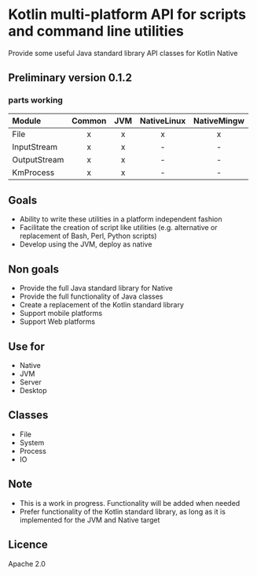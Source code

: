 # Kotlin multi-platform API for scripts and command line utilities
Provide some useful Java standard library API classes for Kotlin Native


## Preliminary version 0.1.2
### parts working

| Module | Common | JVM | NativeLinux | NativeMingw |
| :---   | :---:  | :---: | :---: | :---: |
| File | x | x | x | x |
| InputStream | x | x | - | - |
| OutputStream | x | x | - | - |
| KmProcess | x | x | - | - |


## Goals
 * Ability to write these utilities in a platform independent fashion
 * Facilitate the creation of script like utilities (e.g. alternative or replacement of Bash, Perl, Python scripts)
 * Develop using the JVM, deploy as native

## Non goals
 * Provide the full Java standard library for Native
 * Provide the full functionality of Java classes 
 * Create a replacement of the Kotlin standard library
 * Support mobile platforms
 * Support Web platforms

## Use for
 * Native
 * JVM
 * Server
 * Desktop

## Classes
 * File
 * System
 * Process
 * IO

## Note
 * This is a work in progress. Functionality will be added when needed
 * Prefer functionality of the Kotlin standard library, as long as it is implemented for the JVM and Native target

## Licence
Apache 2.0
